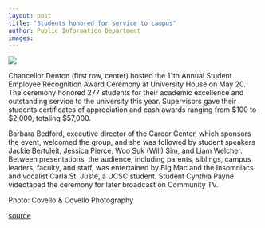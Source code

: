 ```yaml
---
layout: post
title: "Students honored for service to campus"
author: Public Information Department
images:
---
```


![][1]

Chancellor Denton (first row, center) hosted the 11th Annual Student Employee Recognition Award Ceremony at University House on May 20. The ceremony honored 277 students for their academic excellence and outstanding service to the university this year. Supervisors gave their students certificates of appreciation and cash awards ranging from $100 to $2,000, totaling $57,000.

Barbara Bedford, executive director of the Career Center, which sponsors the event, welcomed the group, and she was followed by student speakers Jackie Bertuleit, Jessica Pierce, Woo Suk (Will) Sim, and Liam Welcher. Between presentations, the audience, including parents, siblings, campus leaders, faculty, and staff, was entertained by Big Mac and the Insomniacs and vocalist Carla St. Juste, a UCSC student. Student Cynthia Payne videotaped the ceremony for later broadcast on Community TV.

Photo: Covello & Covello Photography

[1]: ../art/serap.350.jpg

[source](http://www1.ucsc.edu/currents/04-05/06-06/awards-serap.asp "Permalink to awards-serap")
